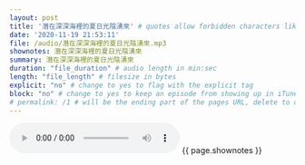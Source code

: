 ```yaml
---
layout: post
title: '潛在深深海裡的夏日光陰湧來' # quotes allow forbidden characters like the colon
date: '2020-11-19 21:53:11'
file: /audio/潛在深深海裡的夏日光陰湧來.mp3
shownotes: 潛在深深海裡的夏日光陰湧來
summary: 潛在深深海裡的夏日光陰湧來
duration: "file_duration" # audio length in min:sec
length: "file_length" # filesize in bytes
explicit: "no" # change to yes to flag with the explicit tag
block: "no" # change to yes to keep an episode from showing up in iTunes
# permalink: /1 # will be the ending part of the pages URL, delete to default to the title
---
```


<audio controls>
<source src="{{site.url}}{{site.baseurl}}{{ page.file }}" type="audio/x-mp3">
Your browser does not support the audio element.
</audio>
{{ page.shownotes }}
